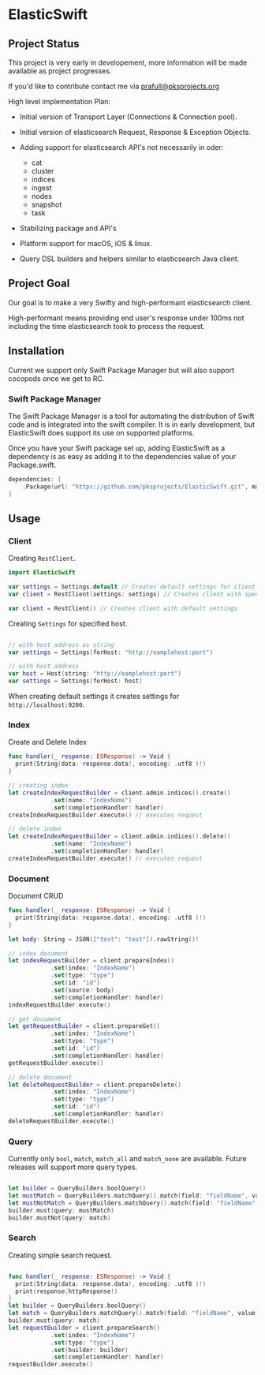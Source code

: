 # ElasticSwift

## Project Status

This project is very early in developement, more information will be made available as project progresses.

If you'd like to contribute contact me via <prafull@pksprojects.org>

High level implementation Plan:

* Initial version of Transport Layer (Connections & Connection pool).

* Initial version of elasticsearch Request, Response & Exception Objects.

* Adding support for elasticsearch API's not necessarily in oder:
  * cat
  * cluster
  * indices
  * ingest
  * nodes
  * snapshot
  * task

* Stabilizing package and API's

* Platform support for macOS, iOS & linux.

* Query DSL builders and helpers similar to elasticsearch Java client.

## Project Goal

Our goal is to make a very Swifty and high-performant elasticsearch client.

High-performant means providing end user's response under 100ms not including the time elasticsearch took to process the request.

## Installation

Current we support only Swift Package Manager but will also support cocopods once we get to RC.

### Swift Package Manager

The Swift Package Manager is a tool for automating the distribution of Swift code and is integrated into the swift compiler. It is in early development, but ElasticSwift does support its use on supported platforms.

Once you have your Swift package set up, adding ElasticSwift as a dependency is as easy as adding it to the dependencies value of your Package.swift.

```swift
dependencies: [
    .Package(url: "https://github.com/pksprojects/ElasticSwift.git", majorVersion: 1)
]
```

## Usage

### Client

Creating `RestClient`.

```swift
import ElasticSwift

var settings = Settings.default // Creates default settings for client
var client = RestClient(settings: settings) // Creates client with specified settings

var client = RestClient() // Creates client with default settings

```

Creating `Settings` for specified host.

```swift

// with host address as string
var settings = Settings(forHost: "http://eamplehost:port")

// with host address
var host = Host(string: "http://eamplehost:port")
var settings = Settings(forHost: host)

```

When creating default settings it creates settings for `http://localhost:9200`.

### Index

Create and Delete Index

```swift
func handler(_ response: ESResponse) -> Void {
  print(String(data: response.data!, encoding: .utf8 )!)
}

// creating index
let createIndexRequestBuilder = client.admin.indices().create()
            .set(name: "IndexName")
            .set(completionHandler: handler)
createIndexRequestBuilder.execute() // executes request

// delete index
let createIndexRequestBuilder = client.admin.indices().delete()
            .set(name: "IndexName")
            .set(completionHandler: handler)
createIndexRequestBuilder.execute() // executes request

```

### Document

Document CRUD

```swift
func handler(_ response: ESResponse) -> Void {
  print(String(data: response.data!, encoding: .utf8 )!)
}

let body: String = JSON(["test": "test"]).rawString()!

// index document
let indexRequestBuilder = client.prepareIndex()
            .set(index: "IndexName")
            .set(type: "type")
            .set(id: "id")
            .set(source: body)
            .set(completionHandler: handler)
indexRequestBuilder.execute()

// get document
let getRequestBuilder = client.prepareGet()
            .set(index: "IndexName")
            .set(type: "type")
            .set(id: "id")
            .set(completionHandler: handler)
getRequestBuilder.execute()

// delete document
let deleteRequestBuilder = client.prepareDelete()
            .set(index: "IndexName")
            .set(type: "type")
            .set(id: "id")
            .set(completionHandler: handler)
deleteRequestBuilder.execute()

```

### Query

Currently only `bool`, `match`, `match_all` and `match_none` are available. Future releases will support more query types.

```swift

let builder = QueryBuilders.boolQuery()
let mustMatch = QueryBuilders.matchQuery().match(field: "fieldName", value: "value")
let mustNotMatch = QueryBuilders.matchQuery().match(field: "fieldName", value: "value")
builder.must(query: mustMatch)
builder.mustNot(query: match)

```

### Search

Creating simple search request.

```swift

func handler(_ response: ESResponse) -> Void {
  print(String(data: response.data!, encoding: .utf8 )!)
  print(response.httpResponse!)
}
let builder = QueryBuilders.boolQuery()
let match = QueryBuilders.matchQuery().match(field: "fieldName", value: "value")
builder.must(query: match)
let requestBuilder = client.prepareSearch()
            .set(index: "IndexName")
            .set(type: "type")
            .set(builder: builder)
            .set(completionHandler: handler)
requestBuilder.execute()

```

